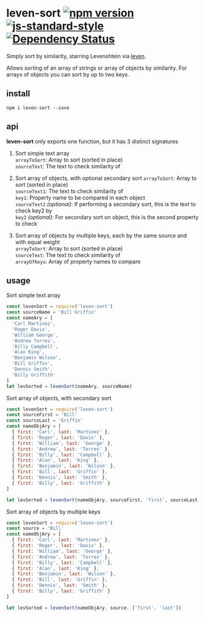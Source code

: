 # leven-sort   [![npm version](https://badge.fury.io/js/leven-sort.svg)](http://badge.fury.io/js/leven-sort)   [![js-standard-style](https://img.shields.io/badge/code%20style-standard-brightgreen.svg?style=flat)](https://github.com/feross/standard)   [![Dependency Status](https://dependencyci.com/github/doesdev/leven-sort/badge)](https://dependencyci.com/github/doesdev/leven-sort)

Simply sort by similarity, starring Levenshtein via [leven](https://github.com/sindresorhus/leven).

Allows sorting of an array of strings or array of objects by similarity. For arrays of objects
you can sort by up to two keys.

## install
`npm i leven-sort --save`

## api

**leven-sort** only exports one function, but it has 3 distinct signatures

1. Sort simple text array  
`arrayToSort`: Array to sort (sorted in place)   
`sourceText`: The text to check similarity of

2. Sort array of objects, with optional secondary sort
`arrayToSort`: Array to sort (sorted in place)   
`sourceText1`: The text to check similarity of   
`key1`: Property name to be compared in each object   
`sourceText2` *(optional)*: If performing a secondary sort, this is the text to check key2 by  
`key2` *(optional)*: For secondary sort on object, this is the second property to check   

3. Sort array of objects by multiple keys, each by the same source and with equal weight  
`arrayToSort`: Array to sort (sorted in place)   
`sourceText`: The text to check similarity of   
`arrayOfKeys`: Array of property names to compare    

## usage

Sort simple text array
```javascript
const levenSort = require('leven-sort')
const sourceName = 'Bill Griffin'
const nameAry = [
  'Carl Martinez',
  'Roger Davis',
  'William George',
  'Andrew Torres',
  'Billy Campbell',
  'Alan King',
  'Benjamin Wilson',
  'Bill Griffin',
  'Dennis Smith',
  'Billy Griffith'
]
let levSorted = levenSort(nameAry, sourceName)
```

Sort array of objects, with secondary sort
```javascript
const levenSort = require('leven-sort')
const sourceFirst = 'Bill'
const sourceLast = 'Griffin'
const nameObjAry = [
  { first: 'Carl', last: 'Martinez' },
  { first: 'Roger', last: 'Davis' },
  { first: 'William', last: 'George' },
  { first: 'Andrew', last: 'Torres' },
  { first: 'Billy', last: 'Campbell' },
  { first: 'Alan', last: 'King' },
  { first: 'Benjamin', last: 'Wilson' },
  { first: 'Bill', last: 'Griffin' },
  { first: 'Dennis', last: 'Smith' },
  { first: 'Billy', last: 'Griffith' }
]

let levSorted = levenSort(nameObjAry, sourceFirst, 'first', sourceLast, 'last')

```

Sort array of objects by multiple keys
```javascript
const levenSort = require('leven-sort')
const source = 'Bill'
const nameObjAry = [
  { first: 'Carl', last: 'Martinez' },
  { first: 'Roger', last: 'Davis' },
  { first: 'William', last: 'George' },
  { first: 'Andrew', last: 'Torres' },
  { first: 'Billy', last: 'Campbell' },
  { first: 'Alan', last: 'King' },
  { first: 'Benjamin', last: 'Wilson' },
  { first: 'Bill', last: 'Griffin' },
  { first: 'Dennis', last: 'Smith' },
  { first: 'Billy', last: 'Griffith' }
]

let levSorted = levenSort(nameObjAry, source, ['first', 'last'])

```

